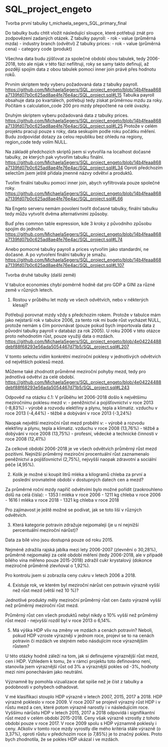 # SQL_project_engeto

Tvorba první tabulky t_michaela_segers_SQL_primary_final

Do tabulky budu chtít vložit následující sloupce, které potřebuji znát pro zodpovězení zadaných otázek.
Z tabulky payroll:
	- rok
	- value (průměrná mzda)
	- industry branch (odvětví)
Z tabulky prices:
	- rok
	- value (průměrná cena)
	- category code (produkt)

Všechna data budu zjišťovat za společné období obou tabulek, tedy 2006-2018, toto ale nijak v této fází nefiltruji, roky se samy takto definují, až později spojím data z obou tabulek pomocí inner join právě přes hodnotu roků.

Prvním skriptem tedy vyberu požadovaná data z tabulky payroll. https://github.com/MichaelaSegers/SQL_project_engeto/blob/14b4feaa868a7139fd07b0c625ad8ae4fe76e4ac/SQL_project.sql#L15
Tabulka payroll obsahuje data po kvartálech, potřebuji tedy získat průměrnou mzdu za roky.
Počítám s calculation_code 200 pro mzdy přepočtené na celé úvazky.

Druhým skriptem vyberu požadovaná data z tabulky prices. https://github.com/MichaelaSegers/SQL_project_engeto/blob/14b4feaa868a7139fd07b0c625ad8ae4fe76e4ac/SQL_project.sql#L25
Protože v celém projektu pracuji pouze s roky, data seskupím podle roku počátku měření.
Budu zodpovídat dotazy za celou republiku bez ohledu na regiony, region_code tedy volím NULL.

Na základě předchozích skriptů jsem si vytvořila na localhost dočasné tabulky, ze kterých pak vytvořím tabulku finální. https://github.com/MichaelaSegers/SQL_project_engeto/blob/14b4feaa868a7139fd07b0c625ad8ae4fe76e4ac/SQL_project.sql#L34
Oproti předchozím selectům jsem ještě přidala jmenné názvy odvětví a produktů.

Tvořím finální tabulku pomocí inner join, abych vyfiltrovala pouze společné roky. https://github.com/MichaelaSegers/SQL_project_engeto/blob/14b4feaa868a7139fd07b0c625ad8ae4fe76e4ac/SQL_project.sql#L66

Na Engeto serveru nemám povolení tvořit dočasné tabulky, finální tabulku tedy můžu vytvořit dvěma alternativními způsoby.

Buď přes common table expression, kde 3 kroky z původního způsobu spojím do jednoho. https://github.com/MichaelaSegers/SQL_project_engeto/blob/14b4feaa868a7139fd07b0c625ad8ae4fe76e4ac/SQL_project.sql#L74

Anebo pomocné tabulky payroll a prices vytvořím jako standardní, ne dočasné. A po vytvoření finální tabulky je smažu. https://github.com/MichaelaSegers/SQL_project_engeto/blob/14b4feaa868a7139fd07b0c625ad8ae4fe76e4ac/SQL_project.sql#L107

Tvorba druhé tabulky (další země)

V tabulce economies chybí poměrně hodně dat pro GDP a GINI za různé země v různých letech.

1. Rostou v průběhu let mzdy ve všech odvětvích, nebo v některých klesají?

Potřebuji porovnat mzdy vždy s předchozím rokem. Protože v tabulce mám jako nejstarší rok v tabulce 2006, za tento rok mi bude růst vycházet NULL, protože nemám s čím porovnávat (pouze pokud bych importovala data z původní tabulky payroll v databázi za rok 2005).
U roku 2006 v této otázce proto nehodnotím růst, pouze využiji data o mzdách.
https://github.com/MichaelaSegers/SQL_project_engeto/blob/4e04224488debf88f68293e56ada5054467d71b5/SQL_project.sql#L207

V tomto selectu vidím konkrétní meziroční poklesy v jednotlivých odvětvích od největších poklesů mezd.

Můžeme také zhodnotit průměrné meziroční pohyby mezd, tedy pro jednotlivá odvětví za celé období.
https://github.com/MichaelaSegers/SQL_project_engeto/blob/4e04224488debf88f68293e56ada5054467d71b5/SQL_project.sql#L243

Odpověď na otázku č.1:
V průběhu let 2006-2018 došlo k největšímu meziročnímu poklesu mezd v:
	- peněžnictví a pojišťovnictví v roce 2013 (-8,83%)
	- výrobě a rozvodu elektřiny a plynu, tepla a klimatiz. vzduchu v roce 2013 (-4,44%)
	- těžbě a dobývání v roce 2013 (-3,24%)

Naopak největší meziroční růst mezd proběhl v:
	- výrobě a rozvodu elektřiny a plynu, tepla a klimatiz. vzduchu v roce 2008 (13,76%)
	- těžbě a dobývání v roce 2008 (13,75%)
	- profesní, vědecké a technické činnosti v roce 2008 (12,41%)

Za celkové období 2006-2018 je ve všech odvětvích průměrný růst mezd pozitivní. Nejnižší průměrný meziroční procentuální růst zaznamenalo peněžnictví a pojišťovnictví (2,75%), nejvyšší naopak zdravotní a sociální péče (4,95%).

2. Kolik je možné si koupit litrů mléka a kilogramů chleba za první a poslední srovnatelné období v dostupných datech cen a mezd?

Za průměrné roční mzdy napříč odvětvími bylo možné pořídit (zaokrouhleno dolů na celá čísla):
	- 1353 l mléka v roce 2006
	- 1211 kg chleba v roce 2006
	- 1616 l mléka v roce 2018
	- 1321 kg chleba v roce 2018

Pro zajímavost je ještě možné se podívat, jak se toto liší v různých odvětvích.
<link>

3. Která kategorie potravin zdražuje nejpomaleji (je u ní nejnižší percentuální meziroční nárůst)?

Data za bílé víno jsou dostupná pouze od roku 2015.

Nejméně zdražila rajská jablka mezi lety 2006-2007 (zlevnění o 30,28%), průměrně nejpomaleji za celé období měření (tedy 2006-2018, ale v případě bílého vína měřeno pouze 2015-2018) zdražil cukr krystalový (dokonce meziročně průměrně zlevňoval o 1,92%).
<link>

Pro kontrolu jsem si zobrazila ceny cukru v letech 2006 a 2018.
<link>

4. Existuje rok, ve kterém byl meziroční nárůst cen potravin výrazně vyšší než růst mezd (větší než 10 %)?

Jednotlivé produkty měly meziroční průměrný růst cen často výrazně vyšší než průměrný meziroční růst mezd.
<link>

Průměrný růst cen všech produktů nebyl nikdy o 10% vyšší než průměrný růst mezd - nejvyšší rozdíl byl v roce 2013 o 6,14%.
<link>

5. Má výška HDP vliv na změny ve mzdách a cenách potravin? Neboli, pokud HDP vzroste výrazněji v jednom roce, projeví se to na cenách potravin či mzdách ve stejném nebo násdujícím roce výraznějším růstem?

U této otázky hodně záleží na tom, jak si definujeme výraznější růst mezd, cen i HDP. Vzhledem k tomu, že v rámci projektu toto definováno není, stanovila jsem výraznější růst od 3% a výraznější pokles od -3%, hodnoty mezi nimi ponechávám jako neutrální.
<link>

Významně by pomohla vizualizace dat spíše než je číst z tabulky a podobnosti v pohybech odhadovat.

V mé klasifikaci stouplo HDP výrazně v letech 2007, 2015, 2017 a 2018. HDP výrazně pokleslo v roce 2009.
V roce 2007 se projevil výrazný růst HDP i v růstu mezd a cen, které potom výrazně narostly i v následujícím roce.
Vyššímu nárůstu HDP v letech 2015, 2017 a 2018 odpovídá i signifikantní růst mezd v celém období 2015-2018. Ceny však výrazně vzrostly z tohoto období pouze v roce 2017.
V roce 2009 spolu s HDP významně poklesly i ceny. Ačkoliv v tomto roce mzdy vyrostly dle mého kritéria stále výrazně (o 3,37%), oproti růstu v předchozím roce (o 7,85%) je to značný pokles. Proto bych zhodnotila, že se pokles HDP ukázal i ve mzdách.